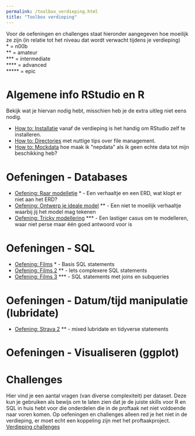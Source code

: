 ```yaml
---
permalink: /toolbox_verdieping.html
title: "Toolbox verdieping"
---
```


Voor de oefeningen en challenges staat hieronder aangegeven hoe moeilijk ze zijn (in relatie tot het niveau dat wordt verwacht tijdens je verdieping)  
\* = n00b  
\*\* = amateur  
\*\*\* = intermediate  
\*\*\*\* = advanced  
\*\*\*\*\* = epic


# Algemene info RStudio en R
Bekijk wat je hiervan nodig hebt, misschien heb je de extra uitleg niet eens nodig.
- [How to: Installatie](howto_installatie) vanaf de verdieping is het handig om RStudio zelf te installeren.
- [How to: Directories](howto_directories) met nuttige tips over file management.
- [How to: Mockdata](howto_mockdata) hoe maak ik "nepdata" als ik geen echte data tot mijn beschikking heb?


# Oefeningen - Databases
- [Oefening: Raar modelletje](oefening_raar_model) \* - Een verhaaltje en een ERD, wat klopt er niet aan het ERD?
- [Oefening: Ontwerp je ideale model](oefening_ideale_model) \*\* - Een niet te moeilijk verhaaltje waarbij jij het model mag tekenen
- [Oefening: Tricky modellering](oefening_tricky_model) \*\*\* - Een lastiger casus om te modelleren, waar niet perse maar één goed antwoord voor is

# Oefeningen - SQL
- [Oefening: Films](oefening_films) \* - Basis SQL statements
- [Oefening: Films 2](oefening_films2) \*\* - Iets complexere SQL statements
- [Oefening: Films 3](oefening_films3) \*\*\* - SQL statements met joins en subqueries

# Oefeningen - Datum/tijd manipulatie (lubridate)
- [Oefening: Strava 2](Oefening_lubridate_1) \*\* - mixed lubridate en tidyverse statements

# Oefeningen - Visualiseren (ggplot)


# Challenges
Hier vind je een aantal vragen (van diverse complexiteit) per dataset. Deze kun je gebruiken als bewijs om te laten zien dat je de juiste skills voor R en SQL in huis hebt voor die onderdelen die in de proftaak net niet voldoende naar voren komen. Op oefeningen en challenges alleen red je het niet in de verdieping, er moet echt een koppeling zijn met het proftaakproject.
[Verdieping challenges](challenges_verdieping)
